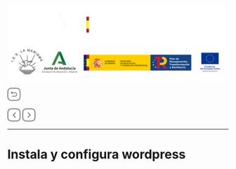 <p style="text-aling:center;height:100px"></p>

![](/md/res/_bannerD.png#gh-dark-mode-only)
![](/md/res/_bannerL.png#gh-light-mode-only)

<a href="/README.md"><img src="/md/res/_back.svg" width="30"></a>

<a href="/md/2.md"><img src="/md/res/_arrow_r.svg" width="30"></a>
<a href="/md/4.md"><img src="/md/res/_arrow.svg" width="30"></a>

---

# Instala y configura wordpress

